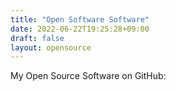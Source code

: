 ```yaml
---
title: "Open Software Software"
date: 2022-06-22T19:25:28+09:00
draft: false
layout: opensource
---
```


My Open Source Software on GitHub:

